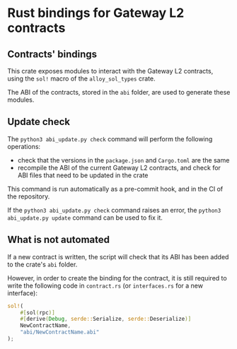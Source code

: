 # Rust bindings for Gateway L2 contracts

## Contracts' bindings

This crate exposes modules to interact with the Gateway L2 contracts, using the `sol!` macro of the `alloy_sol_types`
crate.

The ABI of the contracts, stored in the `abi` folder, are used to generate these modules.

## Update check

The `python3 abi_update.py check` command will perform the following operations:

- check that the versions in the `package.json` and `Cargo.toml` are the same
- recompile the ABI of the current Gateway L2 contracts, and check for ABI files that need to be updated in the crate

This command is run automatically as a pre-commit hook, and in the CI of the repository.

If the `python3 abi_update.py check` command raises an error, the `python3 abi_update.py update` command can be used to
fix it.

## What is not automated

If a new contract is written, the script will check that its ABI has been added to the crate's `abi` folder.

However, in order to create the binding for the contract, it is still required to write the following code in
`contract.rs` (or `interfaces.rs` for a new interface):

```rust
sol!(
    #[sol(rpc)]
    #[derive(Debug, serde::Serialize, serde::Deserialize)]
    NewContractName,
    "abi/NewContractName.abi"
);
```
